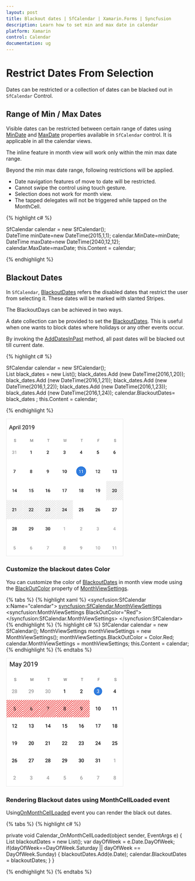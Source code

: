 ```yaml
---
layout: post
title: Blackout dates | SfCalendar | Xamarin.Forms | Syncfusion
description: Learn how to set min and max date in calendar
platform: Xamarin
control: Calendar
documentation: ug
---
```


# Restrict Dates From Selection

Dates can be restricted or a collection of dates can be blacked out in `SfCalendar` Control.

## Range of Min / Max Dates

Visible dates can be restricted between certain range of dates using [MinDate](https://help.syncfusion.com/cr/xamarin/Syncfusion.SfCalendar.XForms~Syncfusion.SfCalendar.XForms.SfCalendar~MinDate.html) and [MaxDate](https://help.syncfusion.com/cr/xamarin/Syncfusion.SfCalendar.XForms~Syncfusion.SfCalendar.XForms.SfCalendar~MaxDate.html) properties available in `SfCalendar` control. It is applicable in all the calendar views.

The inline feature in month view will work only within the min max date range.

Beyond the min max date range, following restrictions will be applied.

* Date navigation features of move to date will be restricted.
* Cannot swipe the control using touch gesture.
* Selection does not work for month view.
* The tapped delegates will not be triggered while tapped on the MonthCell.
    

{% highlight c# %}
	
SfCalendar calendar = new SfCalendar();    
DateTime minDate=new DateTime(2015,1,1);
calendar.MinDate=minDate;
DateTime maxDate=new DateTime(2040,12,12);
calendar.MaxDate=maxDate;
this.Content = calendar;
	
{% endhighlight %}

## Blackout Dates

In `SfCalendar`, [BlackoutDates](https://help.syncfusion.com/cr/xamarin/Syncfusion.SfCalendar.XForms~Syncfusion.SfCalendar.XForms.SfCalendar~BlackoutDates.html) refers the disabled dates that restrict the user from selecting it. These dates will be marked with slanted Stripes.

The BlackoutDays can be achieved in two ways.

A date collection can be provided to set the [BlackoutDates](https://help.syncfusion.com/cr/xamarin/Syncfusion.SfCalendar.XForms~Syncfusion.SfCalendar.XForms.SfCalendar~BlackoutDates.html). This is useful when one wants to block dates where holidays or any other events occur.

By invoking the [AddDatesInPast](https://help.syncfusion.com/cr/xamarin/Syncfusion.SfCalendar.XForms~Syncfusion.SfCalendar.XForms.SfCalendar~AddDatesInPast.html) method, all past dates will be blacked out till current date.

{% highlight c# %}
	
SfCalendar calendar = new SfCalendar();        
List<DateTime> black_dates = new List<DateTime>();
black_dates.Add (new DateTime(2016,1,20));
black_dates.Add (new DateTime(2016,1,21));
black_dates.Add (new DateTime(2016,1,22));
black_dates.Add (new DateTime(2016,1,23));
black_dates.Add (new DateTime(2016,1,24));
calendar.BlackoutDates= black_dates ;
this.Content = calendar;
	
{%  endhighlight %}
	
![BlackoutDate support in Xamarin.Forms Calendar](images/xamarin.forms-calendar-Blackout.jpg)

### Customize the blackout dates Color
You can customize the color of [BlackoutDates](https://help.syncfusion.com/cr/xamarin/Syncfusion.SfCalendar.XForms~Syncfusion.SfCalendar.XForms.SfCalendar~BlackoutDates.html) in month view mode using the [BlackOutColor](https://help.syncfusion.com/cr/xamarin/Syncfusion.SfCalendar.XForms~Syncfusion.SfCalendar.XForms.MonthViewSettings~BlackoutColor.html) property of [MonthViewSettings](https://help.syncfusion.com/cr/xamarin/Syncfusion.SfCalendar.XForms~Syncfusion.SfCalendar.XForms.MonthViewSettings.html).

{% tabs %}
{% highlight xaml %}
<syncfusion:SfCalendar x:Name="calendar">
<syncfusion:SfCalendar.MonthViewSettings>
<syncfusion:MonthViewSettings BlackOutColor="Red">
</syncfusion:SfCalendar.MonthViewSettings>
</syncfusion:SfCalendar>
{% endhighlight %}
{% highlight c# %}
SfCalendar calendar = new SfCalendar(); 
MonthViewSettings monthViewSettings = new MonthViewSettings();
monthViewSettings.BlackOutColor = Color.Red;
calendar.MonthViewSettings = monthViewSettings;
this.Content = calendar;
{% endhighlight %}
{% endtabs %}

![BlackoutDate color support in Xamarin.Forms Calendar](images/xamarin.forms-calendar-Blackout-color.jpg)

### Rendering Blackout dates using MonthCellLoaded event
Using[OnMonthCellLoaded](https://help.syncfusion.com/cr/cref_files/xamarin/sfcalendar/Syncfusion.SfCalendar.XForms~Syncfusion.SfCalendar.XForms.SfCalendar~OnMonthCellLoaded_EV.html) event you can render the black out dates.

{% tabs %}
{% highlight c# %}

private void Calendar_OnMonthCellLoaded(object sender, EventArgs e)
{
	List<DateTime> blackoutDates = new List<DateTime>();
	var dayOfWeek = e.Date.DayOfWeek;
    if(dayOfWeek==DayOfWeek.Saturday || dayOfWeek == DayOfWeek.Sunday)
    {
		blackoutDates.Add(e.Date);
		calendar.BlackoutDates = blackoutDates;
	}
}

{% endhighlight %}
{% endtabs %}